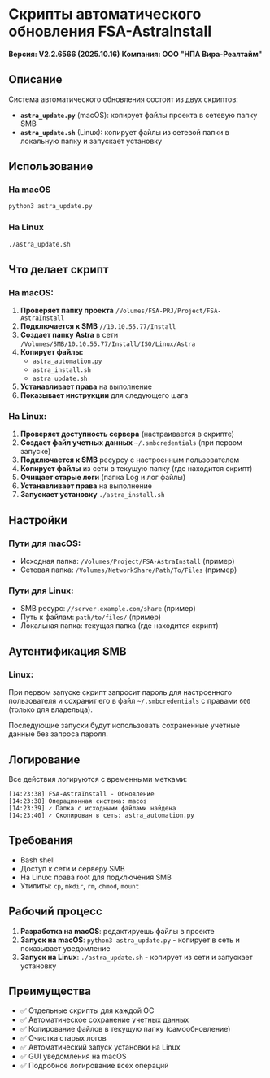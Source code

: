 # Скрипты автоматического обновления FSA-AstraInstall
**Версия: V2.2.6566 (2025.10.16)**
**Компания: ООО "НПА Вира-Реалтайм"**

## Описание

Система автоматического обновления состоит из двух скриптов:

- **`astra_update.py`** (macOS): копирует файлы проекта в сетевую папку SMB
- **`astra_update.sh`** (Linux): копирует файлы из сетевой папки в локальную папку и запускает установку

## Использование

### На macOS
```bash
python3 astra_update.py
```

### На Linux
```bash
./astra_update.sh
```

## Что делает скрипт

### На macOS:
1. **Проверяет папку проекта** `/Volumes/FSA-PRJ/Project/FSA-AstraInstall`
2. **Подключается к SMB** `//10.10.55.77/Install`
3. **Создает папку Astra** в сети `/Volumes/SMB/10.10.55.77/Install/ISO/Linux/Astra`
4. **Копирует файлы:**
   - `astra_automation.py`
   - `astra_install.sh`
   - `astra_update.sh`
5. **Устанавливает права** на выполнение
6. **Показывает инструкции** для следующего шага

### На Linux:
1. **Проверяет доступность сервера** (настраивается в скрипте)
2. **Создает файл учетных данных** `~/.smbcredentials` (при первом запуске)
3. **Подключается к SMB** ресурсу с настроенным пользователем
4. **Копирует файлы** из сети в текущую папку (где находится скрипт)
5. **Очищает старые логи** (папка Log и лог файлы)
6. **Устанавливает права** на выполнение
7. **Запускает установку** `./astra_install.sh`

## Настройки

### Пути для macOS:
- Исходная папка: `/Volumes/Project/FSA-AstraInstall` (пример)
- Сетевая папка: `/Volumes/NetworkShare/Path/To/Files` (пример)

### Пути для Linux:
- SMB ресурс: `//server.example.com/share` (пример)
- Путь к файлам: `path/to/files/` (пример)
- Локальная папка: текущая папка (где находится скрипт)

## Аутентификация SMB

### Linux:
При первом запуске скрипт запросит пароль для настроенного пользователя и сохранит его в файл `~/.smbcredentials` с правами `600` (только для владельца).

Последующие запуски будут использовать сохраненные учетные данные без запроса пароля.

## Логирование

Все действия логируются с временными метками:
```
[14:23:38] FSA-AstraInstall - Обновление
[14:23:38] Операционная система: macos
[14:23:39] ✓ Папка с исходными файлами найдена
[14:23:40] ✓ Скопирован в сеть: astra_automation.py
```

## Требования

- Bash shell
- Доступ к сети и серверу SMB
- На Linux: права root для подключения SMB
- Утилиты: `cp`, `mkdir`, `rm`, `chmod`, `mount`

## Рабочий процесс

1. **Разработка на macOS**: редактируешь файлы в проекте
2. **Запуск на macOS**: `python3 astra_update.py` - копирует в сеть и показывает уведомление
3. **Запуск на Linux**: `./astra_update.sh` - копирует из сети и запускает установку

## Преимущества

- ✅ Отдельные скрипты для каждой ОС
- ✅ Автоматическое сохранение учетных данных
- ✅ Копирование файлов в текущую папку (самообновление)
- ✅ Очистка старых логов
- ✅ Автоматический запуск установки на Linux
- ✅ GUI уведомления на macOS
- ✅ Подробное логирование всех операций